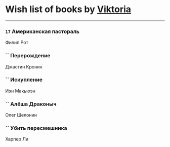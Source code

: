 # Wish list of books by [Viktoria](https://ok.ru/profile/536771522733)
---

### `17` Американская пастораль
Филип Рот

### `` Перерождение
Джастин Кронин

### `` Искупление
Иэн Макьюэн

### `` Алёша Драконыч
Олег Шелонин

### `` Убить пересмешника
Харпер Ли

